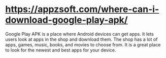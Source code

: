 # https://appzsoft.com/where-can-i-download-google-play-apk/
Google Play APK is a place where Android devices can get apps. It lets users look at apps in the shop and download them. The shop has a lot of apps, games, music, books, and movies to choose from. It is a great place to look for the newest and best apps for your device.
